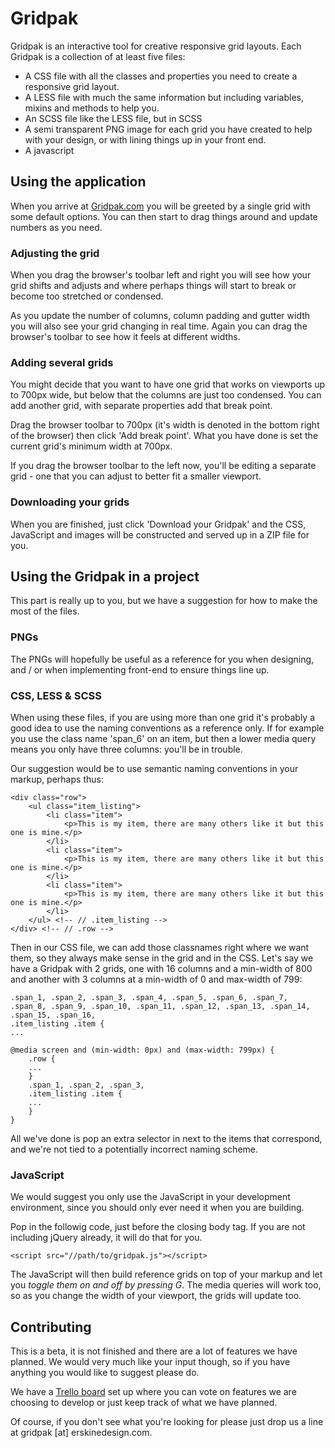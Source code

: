 # Gridpak

Gridpak is an interactive tool for creative responsive grid layouts.
Each Gridpak is a collection of at least five files:

* A CSS file with all the classes and properties you need to create a
  responsive grid layout.
* A LESS file with much the same information but including variables,
  mixins and methods to help you.
* An SCSS file like the LESS file, but in SCSS
* A semi transparent PNG image for each grid you have created to help
  with your design, or with lining things up in your front end.
* A javascript 

## Using the application

When you arrive at [Gridpak.com](http://gridpak.com/) you will be
greeted by a single grid with some default options. You can then start
to drag things around and update numbers as you need.

### Adjusting the grid

When you drag the browser's toolbar left and right you will see how your
grid shifts and adjusts and where perhaps things will start to break or
become too stretched or condensed.

As you update the number of columns, column padding and gutter width you
will also see your grid changing in real time. Again you can drag the
browser's toolbar to see how it feels at different widths.

### Adding several grids

You might decide that you want to have one grid that works on viewports
up to 700px wide, but below that the columns are just too condensed. You
can add another grid, with separate properties add that break point.

Drag the browser toolbar to 700px (it's width is denoted in the bottom
right of the browser) then click 'Add break point'. What you have done
is set the current grid's minimum width at 700px.

If you drag the browser toolbar to the left now, you'll be editing a
separate grid - one that you can adjust to better fit a smaller
viewport.

### Downloading your grids

When you are finished, just click 'Download your Gridpak' and the CSS,
JavaScript and images will be constructed and served up in a ZIP file
for you.

## Using the Gridpak in a project

This part is really up to you, but we have a suggestion for how to make
the most of the files.

### PNGs

The PNGs will hopefully be useful as a reference for you when designing,
and / or when implementing front-end to ensure things line up.

### CSS, LESS & SCSS

When using these files, if you are using more than one grid it's
probably a good idea to use the naming conventions as a reference only.
If for example you use the class name 'span_6' on an item, but then a
lower media query means you only have three columns: you'll be in
trouble.

Our suggestion would be to use semantic naming conventions in your
markup, perhaps thus:

    <div class="row">
        <ul class="item_listing">
            <li class="item">
                <p>This is my item, there are many others like it but this one is mine.</p>
            </li>
            <li class="item">
                <p>This is my item, there are many others like it but this one is mine.</p>
            </li>
            <li class="item">
                <p>This is my item, there are many others like it but this one is mine.</p>
            </li>
        </ul> <!-- // .item_listing -->
    </div> <!-- // .row -->

Then in our CSS file, we can add those classnames right where we want
them, so they always make sense in the grid and in the CSS. Let's say we
have a Gridpak with 2 grids, one with 16 columns and a min-width of 800
and another with 3 columns at a min-width of 0 and max-width of 799:

    .span_1, .span_2, .span_3, .span_4, .span_5, .span_6, .span_7, .span_8, .span_9, .span_10, .span_11, .span_12, .span_13, .span_14, .span_15, .span_16,
    .item_listing .item {
    ...

    @media screen and (min-width: 0px) and (max-width: 799px) {
        .row {
        ...
        }
        .span_1, .span_2, .span_3,
        .item_listing .item {
        ...
        }
    }

All we've done is pop an extra selector in next to the items that
correspond, and we're not tied to a potentially incorrect naming scheme.

### JavaScript

We would suggest you only use the JavaScript in your development
environment, since you should only ever need it when you are building.

Pop in the followig code, just before the closing body tag. If you are
not including jQuery already, it will do that for you.

    <script src="//path/to/gridpak.js"></script>

The JavaScript will then build reference grids on top of your markup and
let you _toggle them on and off by pressing G_. The media queries will
work too, so as you change the width of your viewport, the grids will
update too.

## Contributing

This is a beta, it is not finished and there are a lot of features we
have planned. We would very much like your input though, so if you have
anything you would like to suggest please do.

We have a [Trello board](https://trello.com/board/gridpak/4ec2949a6f575b8735025392)
set up where you can vote on features we are choosing to develop or just
keep track of what we have planned.

Of course, if you don't see what you're looking for please just drop us
a line at gridpak [at] erskinedesign.com.
